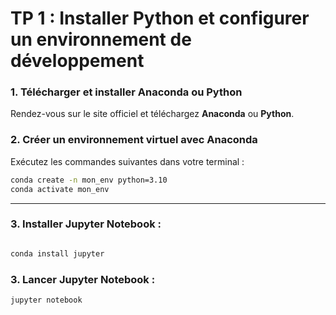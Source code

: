 # TP 1 : Installer Python et configurer un environnement de développement


### 1. Télécharger et installer Anaconda ou Python
Rendez-vous sur le site officiel et téléchargez **Anaconda** ou **Python**.


### 2. Créer un environnement virtuel avec Anaconda

Exécutez les commandes suivantes dans votre terminal :

```bash
conda create -n mon_env python=3.10
conda activate mon_env
```

---

### 3. Installer Jupyter Notebook :
```bash

conda install jupyter
```
### 3. Lancer Jupyter Notebook :
```bash
jupyter notebook
```